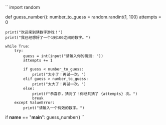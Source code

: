 ``
import random

def guess_number():
    number_to_guess = random.randint(1, 100)
    attempts = 0

    print("欢迎来到猜数字游戏！")
    print("我已经想好了一个1到100之间的数字。")

    while True:
        try:
            guess = int(input("请输入你的猜测: "))
            attempts += 1

            if guess < number_to_guess:
                print("太小了！再试一次。")
            elif guess > number_to_guess:
                print("太大了！再试一次。")
            else:
                print(f"恭喜你，猜对了！你总共猜了 {attempts} 次。")
                break
        except ValueError:
            print("请输入一个有效的数字。")

if __name__ == "__main__":
    guess_number()
``